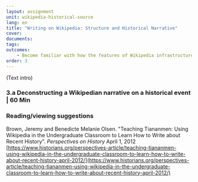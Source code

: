 ```yaml
---
layout: assignment
unit: wikipedia-historical-source 
lang: en
title: "Writing on Wikipedia: Structure and Historical Narrative"
cover:
documents:
tags:
outcomes:
	- Become familiar with how the features of Wikipedia infrastructure shape historical narratives
order: 3
---
```

(Text intro)

<!-- more -->

<!-- briefing-student -->

### 3.a Deconstructing a Wikipedian narrative on a historical event | 60 Min
<!-- section-contents -->



<!-- section -->


### Reading/viewing suggestions
<!-- section-contents --> 
Brown, Jeremy and Benedicte Melanie Olsen. "Teaching Tiananmen: Using Wikipedia in the Undergraduate Classroom to Learn How to Write about Recent History". *Perspectives on History* April 1, 2012 [https://www.historians.org/perspectives-article/teaching-tiananmen-using-wikipedia-in-the-undergraduate-classroom-to-learn-how-to-write-about-recent-history-april-2012/](https://www.historians.org/perspectives-article/teaching-tiananmen-using-wikipedia-in-the-undergraduate-classroom-to-learn-how-to-write-about-recent-history-april-2012/)



<!-- briefing-student -->

  